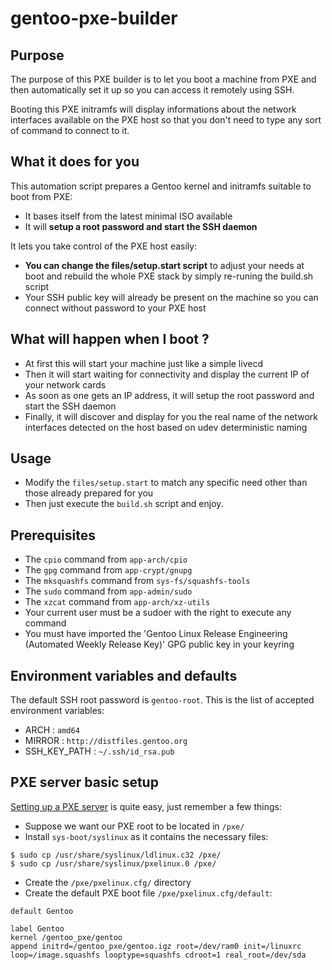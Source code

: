 gentoo-pxe-builder
==================

## Purpose
The purpose of this PXE builder is to let you boot a machine from PXE and then automatically set it up so you can access it remotely using SSH.

Booting this PXE initramfs will display informations about the network interfaces available on the PXE host so that you don't need to type any sort of command to connect to it.

## What it does for you
This automation script prepares a Gentoo kernel and initramfs suitable to boot from PXE:
* It bases itself from the latest minimal ISO available
* It will **setup a root password and start the SSH daemon**

It lets you take control of the PXE host easily:
* **You can change the files/setup.start script** to adjust your needs at boot and rebuild the whole PXE stack by simply re-runing the build.sh script
* Your SSH public key will already be present on the machine so you can connect without password to your PXE host

## What will happen when I boot ?
* At first this will start your machine just like a simple livecd
* Then it will start waiting for connectivity and display the current IP of your network cards
* As soon as one gets an IP address, it will setup the root password and start the SSH daemon
* Finally, it will discover and display for you the real name of the network interfaces detected on the host based on udev deterministic naming

## Usage
* Modify the `files/setup.start` to match any specific need other than those already prepared for you
* Then just execute the `build.sh` script and enjoy.

## Prerequisites

* The `cpio` command from `app-arch/cpio`
* The `gpg` command from `app-crypt/gnupg`
* The `mksquashfs` command from `sys-fs/squashfs-tools`
* The `sudo` command from `app-admin/sudo`
* The `xzcat` command from `app-arch/xz-utils`
* Your current user must be a sudoer with the right to execute any command
* You must have imported the 'Gentoo Linux Release Engineering (Automated Weekly Release Key)' GPG public key in your keyring

## Environment variables and defaults
The default SSH root password is `gentoo-root`. This is the list of accepted environment variables:
* ARCH : `amd64`
* MIRROR : `http://distfiles.gentoo.org`
* SSH_KEY_PATH : `~/.ssh/id_rsa.pub`

## PXE server basic setup
[Setting up a PXE server](http://www.gentoo-wiki.info/HOWTO_Gentoo_Diskless_Install#Server_setup) is quite easy, just remember a few things:
* Suppose we want our PXE root to be located in `/pxe/`
* Install `sys-boot/syslinux` as it contains the necessary files:

```
$ sudo cp /usr/share/syslinux/ldlinux.c32 /pxe/
$ sudo cp /usr/share/syslinux/pxelinux.0 /pxe/
```

* Create the `/pxe/pxelinux.cfg/` directory
* Create the default PXE boot file `/pxe/pxelinux.cfg/default`:

```
default Gentoo

label Gentoo
kernel /gentoo_pxe/gentoo
append initrd=/gentoo_pxe/gentoo.igz root=/dev/ram0 init=/linuxrc loop=/image.squashfs looptype=squashfs cdroot=1 real_root=/dev/sda
```
